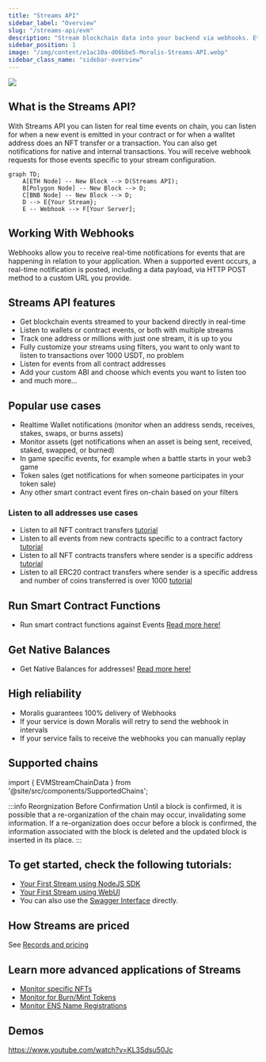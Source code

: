 ```yaml
---
title: "Streams API"
sidebar_label: "Overview"
slug: "/streams-api/evm"
description: "Stream blockchain data into your backend via webhooks. Ethereum, Polygon, Avalanche, BNB Chain, Fantom, Cronos, Arbitrum, Ronin and testnets are supported. More networks to be added soon."
sidebar_position: 1
image: "/img/content/e1ac10a-d06bbe5-Moralis-Streams-API.webp"
sidebar_class_name: "sidebar-overview"
---
```


![](/img/content/d06bbe5-Moralis-Streams-API.webp)

## What is the Streams API?

With Streams API you can listen for real time events on chain, you can listen for when a new event is emitted in your contract or for when a walltet address does an NFT transfer or a transaction. You can also get notifications for native and internal transactions. You will receive webhook requests for those events specific to your stream configuration.

```mermaid
graph TD;
    A[ETH Node] -- New Block --> D(Streams API);
    B[Polygon Node] -- New Block --> D;
    C[BNB Node] -- New Block --> D;
    D --> E{Your Stream};
    E -- Webhook --> F[Your Server];
```

## Working With Webhooks

Webhooks allow you to receive real-time notifications for events that are happening in relation to your application. When a supported event occurs, a real-time notification is posted, including a data payload, via HTTP POST method to a custom URL you provide.

## Streams API features

- Get blockchain events streamed to your backend directly in real-time
- Listen to wallets or contract events, or both with multiple streams
- Track one address or millions with just one stream, it is up to you
- Fully customize your streams using filters, you want to only want to listen to transactions over 1000 USDT, no problem
- Listen for events from all contract addresses
- Add your custom ABI and choose which events you want to listen too
- and much more...

## Popular use cases

- Realtime Wallet notifications (monitor when an address sends, receives, stakes, swaps, or burns assets)
- Monitor assets (get notifications when an asset is being sent, received, staked, swapped, or burned)
- In game specific events, for example when a battle starts in your web3 game
- Token sales (get notifications for when someone participates in your token sale)
- Any other smart contract event fires on-chain based on your filters

### Listen to all addresses use cases

- Listen to all NFT contract transfers [tutorial](/streams-api/evm/how-to-listen-all-nft-transfers)
- Listen to all events from new contracts specific to a contract factory [tutorial](/streams-api/evm/how-to-listen-all-events-from-a-contract-factory)
- Listen to all NFT contracts transfers where sender is a specific address [tutorial](/streams-api/evm/how-to-listen-to-all-nft-transfers-sent-from-a-specific-address)
- Listen to all ERC20 contract transfers where sender is a specific address and number of coins transferred is over 1000 [tutorial](/streams-api/evm/how-to-listen-to-all-erc20-contract-transfers-over-certain-amount-sent-by-specific-address)

## Run Smart Contract Functions

- Run smart contract functions against Events [Read more here!](/streams-api/evm/triggers)

## Get Native Balances

- Get Native Balances for addresses! [Read more here!](/streams-api/evm/get-native-balances)

## High reliability

- Moralis guarantees 100% delivery of Webhooks
- If your service is down Moralis will retry to send the webhook in intervals
- If your service fails to receive the webhooks you can manually replay

## Supported chains

import { EVMStreamChainData } from '@site/src/components/SupportedChains';

<EVMStreamChainData/>

:::info Reorgnization Before Confirmation
Until a block is confirmed, it is possible that a re-organization of the chain may occur, invalidating some information. If a re-organization does occur before a block is confirmed, the information associated with the block is deleted and the updated block is inserted in its place.
:::

## To get started, check the following tutorials:

- [Your First Stream using NodeJS SDK](/streams-api/evm/using-node-js-sdk)
- [Your First Stream using WebUI](/streams-api/evm/using-webui)
- You can also use the [Swagger Interface](https://api.moralis-streams.com/api-docs/) directly.

## How Streams are priced

See [Records and pricing](/streams-api/evm/records-and-pricing)

## Learn more advanced applications of Streams

- [Monitor specific NFTs](/streams-api/evm/how-to-monitor-specific-nfts)
- [Monitor for Burn/Mint Tokens](/streams-api/evm/how-to-monitor-for-erc20-token-burns-or-mints)
- [Monitor ENS Name Registrations](/streams-api/evm/how-to-monitor-ens-domain-registrations)

## Demos

https://www.youtube.com/watch?v=KL3Sdsu50Jc
